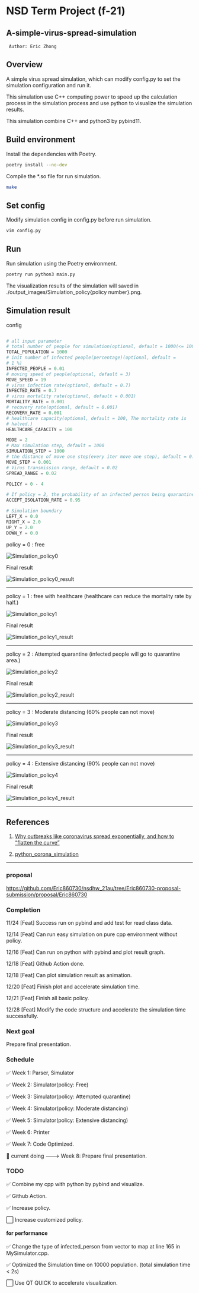 # NSD Term Project (f-21)
## A-simple-virus-spread-simulation
``` Author: Eric Zhong```

## Overview

A simple virus spread simulation, which can modify config.py to set the simulation configuration and run it.

This simulation use C++ computing power to speed up the calculation process in the simulation process and use python to visualize the simulation results.

This simulation combine C++ and python3 by pybind11.

## Build environment

Install the dependencies with Poetry.

``` bash
poetry install --no-dev
```

Compile the \*.so file for run simulation.

``` bash
make
```

## Set config

Modify simulation config in config.py before run simulation.

``` bash
vim config.py
```

## Run

Run simulation using the Poetry environment.

``` bash
poetry run python3 main.py
```

The visualization results of the simulation will saved in ./output_images/Simulation_policy{policy number}.png.

## Simulation result

config

``` python

# all input parameter
# total number of people for simulation(optional, default = 1000(<= 10000))
TOTAL_POPULATION = 1000
# init number of infected people(percentage)(optional, default =
# 1 %)
INFECTED_PEOPLE = 0.01
# moving speed of people(optional, default = 3)
MOVE_SPEED = 19
# virus infection rate(optional, default = 0.7)
INFECTED_RATE = 0.7
# virus mortality rate(optional, default = 0.001)
MORTALITY_RATE = 0.001
# recovery rate(optional, default = 0.001)
RECOVERY_RATE = 0.001
# healthcare capacity(optional, default = 100, The mortality rate is
# halved.)
HEALTHCARE_CAPACITY = 100

MODE = 2
# Max simulation step, default = 1000
SIMULATION_STEP = 1000
# the distance of move one step(every iter move one step), default = 0.001
MOVE_STEP = 0.001
# Virus transmission range, default = 0.02
SPREAD_RANGE = 0.02

POLICY = 0 - 4

# If policy = 2, the probability of an infected person being quarantined.
ACCEPT_ISOLATION_RATE = 0.95

# Simulation boundary
LEFT_X = 0.0
RIGHT_X = 2.0
UP_Y = 2.0
DOWN_Y = 0.0
```

policy = 0 : free

![Simulation_policy0](output_images/Simulation_policy0.gif)

Final result

![Simulation_policy0_result](output_images/Simulation_policy0.png)

---

policy = 1 : free with healthcare (healthcare can reduce the mortality rate by half.)

![Simulation_policy1](output_images/Simulation_policy1.gif)

Final result

![Simulation_policy1_result](output_images/Simulation_policy1.png)

---

policy = 2 : Attempted quarantine (infected people will go to quarantine area.)

![Simulation_policy2](output_images/Simulation_policy2.gif)

Final result

![Simulation_policy2_result](output_images/Simulation_policy2.png)

---

policy = 3 : Moderate distancing (60% people can not move)

![Simulation_policy3](output_images/Simulation_policy3.gif)

Final result

![Simulation_policy3_result](output_images/Simulation_policy3.png)

---

policy = 4 : Extensive distancing (90% people can not move)

![Simulation_policy4](output_images/Simulation_policy4.gif)

Final result

![Simulation_policy4_result](output_images/Simulation_policy4.png)

---

## References

1. [Why outbreaks like coronavirus spread exponentially, and how to “flatten the curve”](https://www.washingtonpost.com/graphics/2020/world/corona-simulator/)

2. [python_corona_simulation](https://github.com/paulvangentcom/python_corona_simulation)

---

### proposal
https://github.com/Eric860730/nsdhw_21au/tree/Eric860730-proposal-submission/proposal/Eric860730

### Completion
11/24 [Feat] Success run on pybind and add test for read class data.

12/14 [Feat] Can run easy simulation on pure cpp environment without policy.

12/16 [Feat] Can run on python with pybind and plot result graph.

12/18 [Feat] Github Action done.

12/18 [Feat] Can plot simulation result as animation.

12/20 [Feat] Finish plot and accelerate simulation time.

12/21 [Feat] Finish all basic policy.

12/28 [Feat] Modify the code structure and accelerate the simulation time successfully.

### Next goal
Prepare final presentation.

### Schedule

:white_check_mark: Week 1: Parser, Simulator

:white_check_mark: Week 2: Simulator(policy: Free)

:white_check_mark: Week 3: Simulator(policy: Attempted quarantine)

:white_check_mark: Week 4: Simulator(policy: Moderate distancing)

:white_check_mark: Week 5: Simulator(policy: Extensive distancing)

:white_check_mark: Week 6: Printer

:white_check_mark: Week 7: Code Optimized.

:red_circle: current doing ---> Week 8: Prepare final presentation.

### TODO

:white_check_mark: Combine my cpp with python by pybind and visualize.

:white_check_mark: Github Action.

:white_check_mark: Increase policy.

:white_large_square: Increase customized policy.

#### for performance

:white_check_mark: Change the type of infected_person from vector to map at line 165 in MySimulator.cpp.

:white_check_mark: Optimized the Simulation time on 10000 population. (total simulation time < 2s)

:white_large_square: Use QT QUICK to accelerate visualization.
